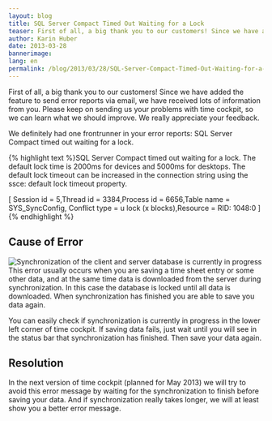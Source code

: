 ```yaml
---
layout: blog
title: SQL Server Compact Timed Out Waiting for a Lock
teaser: First of all, a big thank you to our customers! Since we have added the feature to send error reports via email, we have received lots of information from you. Please keep on sending us your problems with time cockpit, so we can learn what we should improve. We really appreciate your feedback.  We definitely had one frontrunner in your error reports -  SQL Server Compact timed out waiting for a lock.
author: Karin Huber
date: 2013-03-28
bannerimage: 
lang: en
permalink: /blog/2013/03/28/SQL-Server-Compact-Timed-Out-Waiting-for-a-Lock
---
```


<p>First of all, a big thank you to our customers! Since we have added the feature to send error reports via email, we have received lots of information from you. Please keep on sending us your problems with time cockpit, so we can learn what we should improve. We really appreciate your feedback.</p><p>We definitely had one frontrunner in your error reports: <span class="inlineCode">SQL Server Compact timed out waiting for a lock.</span></p>{% highlight text %}SQL Server Compact timed out waiting for a lock. 
The default lock time is 2000ms for devices and 5000ms for desktops. 
The default lock timeout can be increased in the connection string using the ssce: 
default lock timeout property. 

[ Session id = 5,Thread id = 3384,Process id = 6656,Table name = SYS_SyncConfig,
Conflict type = u lock (x blocks),Resource = RID: 1048:0 ]{% endhighlight %}<h2>Cause of Error</h2><p>
  <span class="floatRight">
    <img src="{{site.baseurl}}/content/images/blog/2013/03/SynchronizationInProgress.png" alt="Synchronization of the client and server database is currently in progress" title="Synchronization is in progress" />
  </span>This error usually occurs when you are saving a time sheet entry or some other data, and at the same time data is downloaded from the server during synchronization. In this case the database is locked until all data is downloaded. When synchronization has finished you are able to save you data again.</p><p>You can easily check if synchronization is currently in progress in the lower left corner of time cockpit. If saving data fails, just wait until you will see in the status bar that synchronization has finished. Then save your data again.</p><h2>Resolution</h2><p>In the next version of time cockpit (planned for May 2013) we will try to avoid this error message by waiting for the synchronization to finish before saving your data. And if synchronization really takes longer, we will at least show you a better error message.</p>